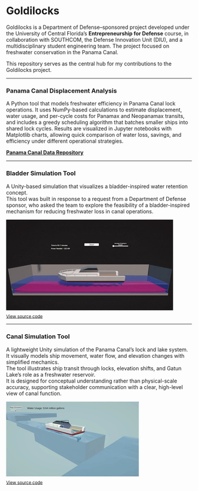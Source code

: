 # Goldilocks

Goldilocks is a Department of Defense–sponsored project developed under the University of Central Florida’s **Entrepreneurship for Defense** course, in collaboration with SOUTHCOM, the Defense Innovation Unit (DIU), and a multidisciplinary student engineering team. The project focused on freshwater conservation in the Panama Canal. 

This repository serves as the central hub for my contributions to the Goldilocks project.

---

### Panama Canal Displacement Analysis
A Python tool that models freshwater efficiency in Panama Canal lock operations. It uses NumPy-based calculations to estimate displacement, water usage, and per-cycle costs for Panamax and Neopanamax transits, and includes a greedy scheduling algorithm that batches smaller ships into shared lock cycles. Results are visualized in Jupyter notebooks with Matplotlib charts, allowing quick comparison of water loss, savings, and efficiency under different operational strategies.

[**Panama Canal Data Repository**](https://github.com/jleto6/panama-canal-data)  

---

### Bladder Simulation Tool
A Unity-based simulation that visualizes a bladder-inspired water retention concept.  
This tool was built in response to a request from a Department of Defense sponsor, who asked the team to explore the feasibility of a bladder-inspired mechanism for reducing freshwater loss in canal operations.

![Panama Canal Bladder Simulation Demo](bladdersim.gif)  
<sub>[View source code](https://github.com/josephletobar/bladder-sim)</sub>

---

### Canal Simulation Tool
A lightweight Unity simulation of the Panama Canal’s lock and lake system.  
It visually models ship movement, water flow, and elevation changes with simplified mechanics.  
The tool illustrates ship transit through locks, elevation shifts, and Gatun Lake’s role as a freshwater reservoir.  
It is designed for conceptual understanding rather than physical-scale accuracy, supporting stakeholder communication with a clear, high-level view of canal function.

![Panama Canal Simulation Demo](canalsim.gif)  
<sub>[View source code](https://github.com/josephletobar/canal-sim)</sub>
